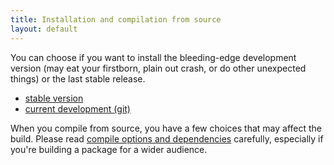 ```yaml
---
title: Installation and compilation from source
layout: default
---
```


You can choose if you want to install the bleeding-edge development version
(may eat your firstborn, plain out crash, or do other unexpected things) or the
last stable release.

* [stable version]
* [current development (git)]

When you compile from source, you have a few choices that may affect the build.
Please read [compile options and dependencies][compile options] carefully,
especially if you're building a package for a wider audience.

[stable version]: /installation/source/stable.html
[current development (git)]: /installation/source/git.html
[compile options]: /installation/source/options.html
